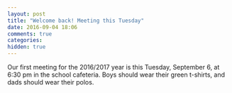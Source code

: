 ```yaml
---
layout: post
title: "Welcome back! Meeting this Tuesday"
date: 2016-09-04 18:06
comments: true
categories: 
hidden: true
---
```

Our first meeting for the 2016/2017 year is this Tuesday, September 6, at 6:30 pm in the school cafeteria. Boys should wear their green t-shirts, and dads should wear their polos.